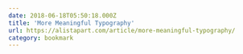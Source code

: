 ```yaml
---
date: 2018-06-18T05:50:18.000Z
title: 'More Meaningful Typography'
url: https://alistapart.com/article/more-meaningful-typography/
category: bookmark
---
```


